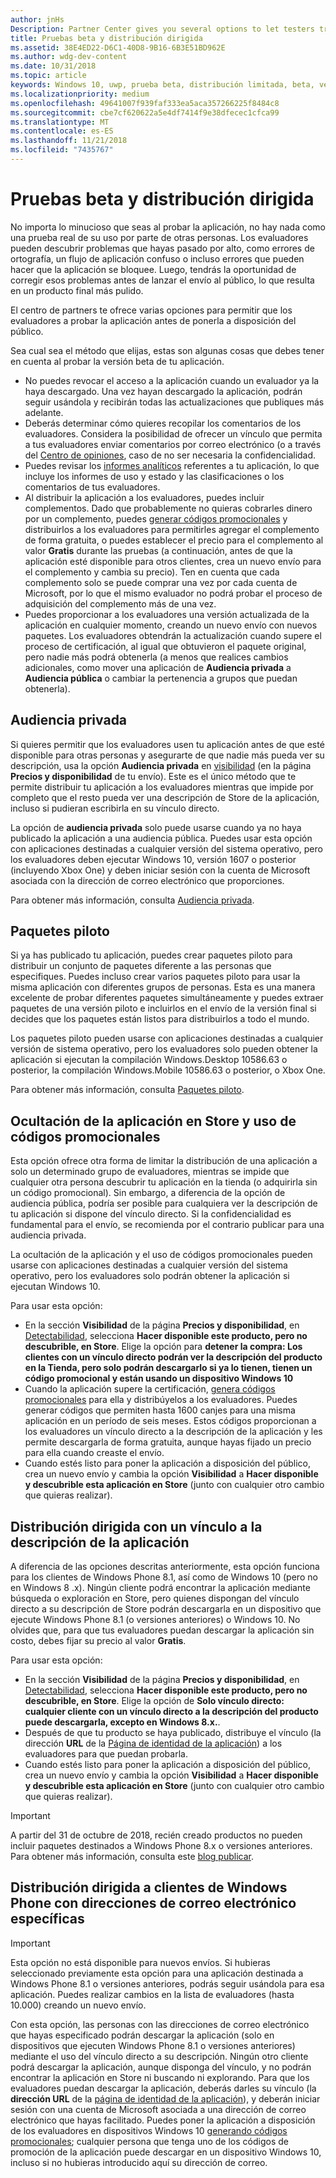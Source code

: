 ```yaml
---
author: jnHs
Description: Partner Center gives you several options to let testers try out your app before you offer it to the public.
title: Pruebas beta y distribución dirigida
ms.assetid: 38E4ED22-D6C1-40D8-9B16-6B3E51BD962E
ms.author: wdg-dev-content
ms.date: 10/31/2018
ms.topic: article
keywords: Windows 10, uwp, prueba beta, distribución limitada, beta, versiones beta, pruebas, evaluadores
ms.localizationpriority: medium
ms.openlocfilehash: 49641007f939faf333ea5aca357266225f8484c8
ms.sourcegitcommit: cbe7cf620622a5e4df7414f9e38dfecec1cfca99
ms.translationtype: MT
ms.contentlocale: es-ES
ms.lasthandoff: 11/21/2018
ms.locfileid: "7435767"
---
```

# <a name="beta-testing-and-targeted-distribution"></a>Pruebas beta y distribución dirigida

No importa lo minucioso que seas al probar la aplicación, no hay nada como una prueba real de su uso por parte de otras personas. Los evaluadores pueden descubrir problemas que hayas pasado por alto, como errores de ortografía, un flujo de aplicación confuso o incluso errores que pueden hacer que la aplicación se bloquee. Luego, tendrás la oportunidad de corregir esos problemas antes de lanzar el envío al público, lo que resulta en un producto final más pulido. 

El centro de partners te ofrece varias opciones para permitir que los evaluadores a probar la aplicación antes de ponerla a disposición del público.

Sea cual sea el método que elijas, estas son algunas cosas que debes tener en cuenta al probar la versión beta de tu aplicación.

- No puedes revocar el acceso a la aplicación cuando un evaluador ya la haya descargado. Una vez hayan descargado la aplicación, podrán seguir usándola y recibirán todas las actualizaciones que publiques más adelante.
- Deberás determinar cómo quieres recopilar los comentarios de los evaluadores. Considera la posibilidad de ofrecer un vínculo que permita a tus evaluadores enviar comentarios por correo electrónico (o a través del [Centro de opiniones](../monetize/launch-feedback-hub-from-your-app.md), caso de no ser necesaria la confidencialidad. 
- Puedes revisar los [informes analíticos](analytics.md) referentes a tu aplicación, lo que incluye los informes de uso y estado y las clasificaciones o los comentarios de tus evaluadores.
- Al distribuir la aplicación a los evaluadores, puedes incluir complementos. Dado que probablemente no quieras cobrarles dinero por un complemento, puedes [generar códigos promocionales](generate-promotional-codes.md) y distribuirlos a los evaluadores para permitirles agregar el complemento de forma gratuita, o puedes establecer el precio para el complemento al valor **Gratis** durante las pruebas (a continuación, antes de que la aplicación esté disponible para otros clientes, crea un nuevo envío para el complemento y cambia su precio). Ten en cuenta que cada complemento solo se puede comprar una vez por cada cuenta de Microsoft, por lo que el mismo evaluador no podrá probar el proceso de adquisición del complemento más de una vez. 
- Puedes proporcionar a los evaluadores una versión actualizada de la aplicación en cualquier momento, creando un nuevo envío con nuevos paquetes. Los evaluadores obtendrán la actualización cuando supere el proceso de certificación, al igual que obtuvieron el paquete original, pero nadie más podrá obtenerla (a menos que realices cambios adicionales, como mover una aplicación de **Audiencia privada** a **Audiencia pública** o cambiar la pertenencia a grupos que puedan obtenerla).

## <a name="private-audience"></a>Audiencia privada

Si quieres permitir que los evaluadores usen tu aplicación antes de que esté disponible para otras personas y asegurarte de que nadie más pueda ver su descripción, usa la opción **Audiencia privada** en [visibilidad](choose-visibility-options.md) (en la página **Precios y disponibilidad** de tu envío). Este es el único método que te permite distribuir tu aplicación a los evaluadores mientras que impide por completo que el resto pueda ver una descripción de Store de la aplicación, incluso si pudieran escribirla en su vínculo directo. 

La opción de **audiencia privada** solo puede usarse cuando ya no haya publicado la aplicación a una audiencia pública. Puedes usar esta opción con aplicaciones destinadas a cualquier versión del sistema operativo, pero los evaluadores deben ejecutar Windows 10, versión 1607 o posterior (incluyendo Xbox One) y deben iniciar sesión con la cuenta de Microsoft asociada con la dirección de correo electrónico que proporciones.

Para obtener más información, consulta [Audiencia privada](choose-visibility-options.md#audience).


## <a name="package-flights"></a>Paquetes piloto

Si ya has publicado tu aplicación, puedes crear paquetes piloto para distribuir un conjunto de paquetes diferente a las personas que especifiques. Puedes incluso crear varios paquetes piloto para usar la misma aplicación con diferentes grupos de personas. Esta es una manera excelente de probar diferentes paquetes simultáneamente y puedes extraer paquetes de una versión piloto e incluirlos en el envío de la versión final si decides que los paquetes están listos para distribuirlos a todo el mundo.

Los paquetes piloto pueden usarse con aplicaciones destinadas a cualquier versión de sistema operativo, pero los evaluadores solo pueden obtener la aplicación si ejecutan la compilación Windows.Desktop 10586.63 o posterior, la compilación Windows.Mobile 10586.63 o posterior, o Xbox One.

Para obtener más información, consulta [Paquetes piloto](package-flights.md).


<span id="hide" />

## <a name="hiding-the-app-in-the-store-and-using-promotional-codes"></a>Ocultación de la aplicación en Store y uso de códigos promocionales

Esta opción ofrece otra forma de limitar la distribución de una aplicación a solo un determinado grupo de evaluadores, mientras se impide que cualquier otra persona descubrir tu aplicación en la tienda (o adquirirla sin un código promocional). Sin embargo, a diferencia de la opción de audiencia pública, podría ser posible para cualquiera ver la descripción de tu aplicación si dispone del vínculo directo. Si la confidencialidad es fundamental para el envío, se recomienda por el contrario publicar para una audiencia privada.

La ocultación de la aplicación y el uso de códigos promocionales pueden usarse con aplicaciones destinadas a cualquier versión del sistema operativo, pero los evaluadores solo podrán obtener la aplicación si ejecutan Windows 10.

Para usar esta opción:

- En la sección **Visibilidad** de la página **Precios y disponibilidad**, en [Detectabilidad](choose-visibility-options.md#discoverability), selecciona **Hacer disponible este producto, pero no descubrible, en Store**. Elige la opción para **detener la compra: Los clientes con un vínculo directo podrán ver la descripción del producto en la Tienda, pero solo podrán descargarlo si ya lo tienen, tienen un código promocional y están usando un dispositivo Windows 10** 
- Cuando la aplicación supere la certificación, [genera códigos promocionales](generate-promotional-codes.md) para ella y distribúyelos a los evaluadores. Puedes generar códigos que permiten hasta 1600 canjes para una misma aplicación en un período de seis meses. Estos códigos proporcionan a los evaluadores un vínculo directo a la descripción de la aplicación y les permite descargarla de forma gratuita, aunque hayas fijado un precio para ella cuando creaste el envío.
- Cuando estés listo para poner la aplicación a disposición del público, crea un nuevo envío y cambia la opción **Visibilidad** a **Hacer disponible y descubrible esta aplicación en Store** (junto con cualquier otro cambio que quieras realizar).


## <a name="targeted-distribution-with-a-link-to-your-apps-listing"></a>Distribución dirigida con un vínculo a la descripción de la aplicación

A diferencia de las opciones descritas anteriormente, esta opción funciona para los clientes de Windows Phone 8.1, así como de Windows 10 (pero no en Windows 8 .x). Ningún cliente podrá encontrar la aplicación mediante búsqueda o exploración en Store, pero quienes dispongan del vínculo directo a su descripción de Store podrán descargarla en un dispositivo que ejecute Windows Phone 8.1 (o versiones anteriores) o Windows 10. No olvides que, para que tus evaluadores puedan descargar la aplicación sin costo, debes fijar su precio al valor **Gratis**.

Para usar esta opción:
- En la sección **Visibilidad** de la página **Precios y disponibilidad**, en [Detectabilidad](choose-visibility-options.md#discoverability), selecciona **Hacer disponible este producto, pero no descubrible, en Store**. Elige la opción de **Solo vínculo directo: cualquier cliente con un vínculo directo a la descripción del producto puede descargarla, excepto en Windows 8.x.**.
- Después de que tu producto se haya publicado, distribuye el vínculo (la dirección **URL** de la [Página de identidad de la aplicación](view-app-identity-details.md)) a los evaluadores para que puedan probarla.
- Cuando estés listo para poner la aplicación a disposición del público, crea un nuevo envío y cambia la opción **Visibilidad** a **Hacer disponible y descubrible esta aplicación en Store** (junto con cualquier otro cambio que quieras realizar).

> [!IMPORTANT]
> A partir del 31 de octubre de 2018, recién creado productos no pueden incluir paquetes destinados a Windows Phone 8.x o versiones anteriores. Para obtener más información, consulta este [blog publicar](https://blogs.windows.com/buildingapps/2018/08/20/important-dates-regarding-apps-with-windows-phone-8-x-and-earlier-and-windows-8-8-1-packages-submitted-to-microsoft-store/#SzKghBbqDMlmAO4c.97).

## <a name="targeted-distribution-to-windows-phone-customers-with-specified-email-addresses"></a>Distribución dirigida a clientes de Windows Phone con direcciones de correo electrónico específicas

> [!IMPORTANT]
> Esta opción no está disponible para nuevos envíos. Si hubieras seleccionado previamente esta opción para una aplicación destinada a Windows Phone 8.1 o versiones anteriores, podrás seguir usándola para esa aplicación. Puedes realizar cambios en la lista de evaluadores (hasta 10.000) creando un nuevo envío. 

Con esta opción, las personas con las direcciones de correo electrónico que hayas especificado podrán descargar la aplicación (solo en dispositivos que ejecuten Windows Phone 8.1 o versiones anteriores) mediante el uso del vínculo directo a su descripción. Ningún otro cliente podrá descargar la aplicación, aunque disponga del vínculo, y no podrán encontrar la aplicación en Store ni buscando ni explorando. Para que los evaluadores puedan descargar la aplicación, deberás darles su vínculo (la **dirección URL** de la [página de identidad de la aplicación](view-app-identity-details.md)), y deberán iniciar sesión con una cuenta de Microsoft asociada a una dirección de correo electrónico que hayas facilitado. Puedes poner la aplicación a disposición de los evaluadores en dispositivos Windows 10 [generando códigos promocionales](generate-promotional-codes.md); cualquier persona que tenga uno de los códigos de promoción de la aplicación puede descargar en un dispositivo Windows 10, incluso si no hubieras introducido aquí su dirección de correo.
